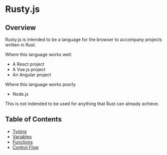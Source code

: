 # Rusty.js

## Overview

Rusty.js is intended to be a language for the browser to accompany projects written in Rust.

Where this language works well:
- A React project
- A Vue.js project
- An Angular project

Where this language works poorly
- Node.js

This is not indended to be used for anything that Rust can already achieve.

## Table of Contents

- [Typing](typing.md)
- [Variables](variables.md)
- [Functions](functions.md)
- [Control Flow](control-flow.md)
